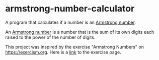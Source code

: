 # armstrong-number-calculator

A program that calculates if a number is an [Armstrong number](https://en.wikipedia.org/wiki/Narcissistic_number).

An [Armstrong number](https://en.wikipedia.org/wiki/Narcissistic_number) is a number that is the sum of its own digits each raised to the power of the number of digits.

This project was inspired by the exercise "Armstrong Numbers" on https://exercism.org. Here is a [link](https://exercism.org/tracks/c/exercises/armstrong-numbers) to the exercise page.
